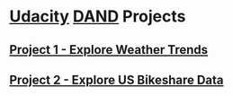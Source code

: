 # [Udacity](https://www.udacity.com/) [DAND](https://www.udacity.com/course/data-analyst-nanodegree--nd002) Projects

## [Project 1 - Explore Weather Trends](tree/master/Proj1)
## [Project 2 - Explore US Bikeshare Data](tree/master/Proj2)

